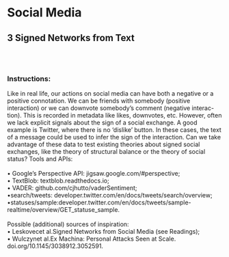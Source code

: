 # Social Media 
## 3    Signed Networks from Text <br/><br/> <br/>
### Instructions:<br/>
Like in real life, our actions on social media can have both a negative or a positive connotation. We can be friends with somebody (positive interaction) or we can downvote somebody’s comment (negative interac-tion). This is recorded in metadata like likes, downvotes, etc. However, often we lack explicit signals about the sign of a social exchange. A good example is Twitter, where there is no ‘dislike’ button. In these cases, the text of a message could be used to infer the sign of the interaction. Can we take advantage of these data to test existing theories about signed social exchanges, like the theory of structural balance or the theory of social status?
Tools and APIs: <br/> <br/>
•  Google’s Perspective API: jigsaw.google.com/#perspective;<br/>
•  TextBlob: textblob.readthedocs.io;<br/>
•  VADER: github.com/cjhutto/vaderSentiment;<br/>
•search/tweets: developer.twitter.com/en/docs/tweets/search/overview;<br/>
•statuses/sample:developer.twitter.com/en/docs/tweets/sample-realtime/overview/GET_statuse_sample.<br/><br/>
Possible (additional) sources of inspiration:<br/>
•  Leskovecet al.Signed Networks from Social Media (see Readings);<br/>
•  Wulczynet al.Ex Machina: Personal Attacks Seen at Scale. doi.org/10.1145/3038912.3052591.<br/>

